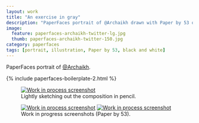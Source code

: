 ```yaml
---
layout: work
title: "An exercise in gray"
description: "PaperFaces portrait of @Archaikh drawn with Paper by 53 on an iPad."
image: 
  feature: paperfaces-archaikh-twitter-lg.jpg
  thumb: paperfaces-archaikh-twitter-150.jpg
category: paperfaces
tags: [portrait, illustration, Paper by 53, black and white]
---
```


PaperFaces portrait of <a href="http://twitter.com/Archaikh">@Archaikh</a>.

{% include paperfaces-boilerplate-2.html %}

<figure>
	<a href="{{ site.url }}/images/paperfaces-archaikh-process-1-lg.jpg"><img src="{{ site.url }}/images/paperfaces-archaikh-process-1-750.jpg" alt="Work in process screenshot"></a>
	<figcaption>Lightly sketching out the composition in pencil.</figcaption>
</figure>

<figure class="half">
	<a href="{{ site.url }}/images/paperfaces-archaikh-process-2-lg.jpg"><img src="{{ site.url }}/images/paperfaces-archaikh-process-2-600.jpg" alt="Work in process screenshot"></a>
	<a href="{{ site.url }}/images/paperfaces-archaikh-process-3-lg.jpg"><img src="{{ site.url }}/images/paperfaces-archaikh-process-3-600.jpg" alt="Work in process screenshot"></a>
	<figcaption>Work in progress screenshots (Paper by 53).</figcaption>
</figure>